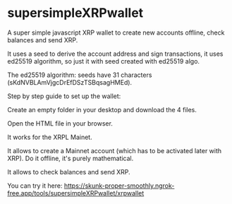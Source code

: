 # supersimpleXRPwallet
A super simple javascript XRP wallet to create new accounts offline, check balances and send XRP.

It uses a seed to derive the account address and sign transactions, it uses ed25519 algorithm, so just it with seed created with ed25519 algo.

The ed25519 algorithm: seeds have 31 characters (sKdNVBLAmVjgcDrEfDSzTSBqsagHMEd).

Step by step guide to set up the wallet:

Create an empty folder in your desktop and download the 4 files.

Open the HTML file in your browser.

It works for the XRPL Mainet.

It allows to create a Mainnet account (which has to be activated later with XRP). Do it offline, it's purely mathematical.

It allows to check balances and send XRP.

You can try it here: https://skunk-proper-smoothly.ngrok-free.app/tools/supersimpleXRPwallet/xrpwallet
